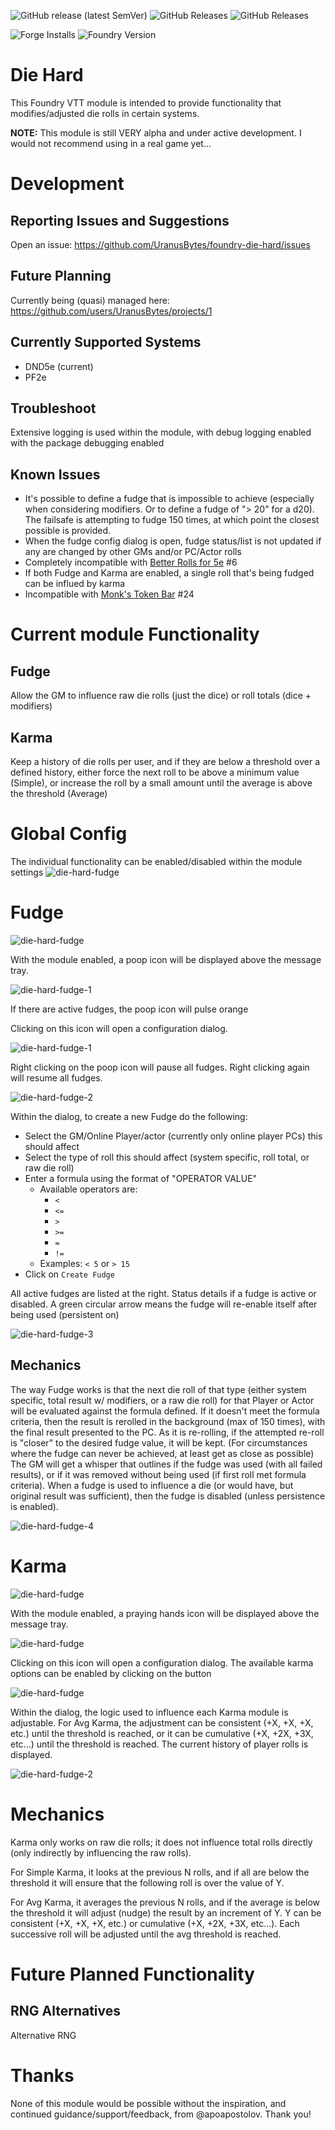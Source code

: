 ![GitHub release (latest SemVer)](https://img.shields.io/github/v/release/UranusBytes/foundry-die-hard) ![GitHub Releases](https://img.shields.io/github/downloads/UranusBytes/foundry-die-hard/latest/total) ![GitHub Releases](https://img.shields.io/github/downloads/UranusBytes/foundry-die-hard/total)

![Forge Installs](https://img.shields.io/badge/dynamic/json?label=Forge%20Installs&query=package.installs&suffix=%25&url=https%3A%2F%2Fforge-vtt.com%2Fapi%2Fbazaar%2Fpackage%2Ffoundry-die-hard&colorB=4aa94a) ![Foundry Version](https://img.shields.io/endpoint?url=https://foundryshields.com/version?url=https%3A%2F%2Fgithub.com%2FUranusBytes%2Ffoundry-die-hard%2Freleases%2Flatest%2Fdownload%2Fmodule.json) 

Die Hard
========
This Foundry VTT module is intended to provide functionality that modifies/adjusted die rolls in certain systems.

**NOTE:** This module is still VERY alpha and under active development.  I would not recommend using in a real game yet...

Development
===========
## Reporting Issues and Suggestions
Open an issue: https://github.com/UranusBytes/foundry-die-hard/issues

## Future Planning
Currently being (quasi) managed here: https://github.com/users/UranusBytes/projects/1

## Currently Supported Systems
* DND5e (current)
* PF2e

## Troubleshoot
Extensive logging is used within the module, with debug logging enabled with the package debugging enabled

## Known Issues
* It's possible to define a fudge that is impossible to achieve (especially when considering modifiers.  Or to define a fudge of "> 20" for a d20).  The failsafe is attempting to fudge 150 times, at which point the closest possible is provided.
* When the fudge config dialog is open, fudge status/list is not updated if any are changed by other GMs and/or PC/Actor rolls
* Completely incompatible with [Better Rolls for 5e](https://github.com/RedReign/FoundryVTT-BetterRolls5e) #6
* If both Fudge and Karma are enabled, a single roll that's being fudged can be influed by karma
* Incompatible with [Monk's Token Bar](https://github.com/ironmonk88/monks-tokenbar) #24

# Current module Functionality
## Fudge
Allow the GM to influence raw die rolls (just the dice) or roll totals (dice + modifiers)
## Karma
Keep a history of die rolls per user, and if they are below a threshold over a defined history, either force the next roll to be above a minimum value (Simple), or increase the roll by a small amount until the average is above the threshold (Average)

# Global Config
The individual functionality can be enabled/disabled within the module settings
![die-hard-fudge](docs/die-hard-config.jpg)

# Fudge
![die-hard-fudge](docs/die-hard-fudge.jpg)

With the module enabled, a poop icon will be displayed above the message tray. 

![die-hard-fudge-1](docs/die-hard-fudge-1.jpg)

If there are active fudges, the poop icon will pulse orange

Clicking on this icon will open a configuration dialog.

![die-hard-fudge-1](docs/die-hard-fudge-1b.jpg)

Right clicking on the poop icon will pause all fudges.  Right clicking again will resume all fudges.

![die-hard-fudge-2](docs/die-hard-fudge-2.jpg)

Within the dialog, to create a new Fudge do the following:
* Select the GM/Online Player/actor (currently only online player PCs) this should affect
* Select the type of roll this should affect (system specific, roll total, or raw die roll)
* Enter a formula using the format of "OPERATOR VALUE"
  * Available operators are:
    * `<`
    * `<=`
    * `>`
    * `>=`
    * `=`
    * `!=`
  * Examples: `< 5` or `> 15`
* Click on `Create Fudge`

All active fudges are listed at the right.
Status details if a fudge is active or disabled.
A green circular arrow means the fudge will re-enable itself after being used (persistent on)

![die-hard-fudge-3](docs/die-hard-fudge-3.jpg)

## Mechanics
The way Fudge works is that the next die roll of that type (either system specific, total result w/ modifiers, or a raw die roll) for that Player or Actor will be evaluated against the formula defined.  If it doesn't meet the formula criteria, then the result is rerolled in the background (max of 150 times), with the final result presented to the PC.  As it is re-rolling, if the attempted re-roll is "closer" to the desired fudge value, it will be kept.  (For circumstances where the fudge can never be achieved, at least get as close as possible)  The GM will get a whisper that outlines if the fudge was used (with all failed results), or if it was removed without being used (if first roll met formula criteria).  When a fudge is used to influence a die (or would have, but original result was sufficient), then the fudge is disabled (unless persistence is enabled). 

![die-hard-fudge-4](docs/die-hard-fudge-4.jpg)

# Karma
![die-hard-fudge](docs/die-hard-karma.jpg)

With the module enabled, a praying hands icon will be displayed above the message tray. 

![die-hard-fudge](docs/die-hard-karma-0.jpg)

Clicking on this icon will open a configuration dialog.
The available karma options can be enabled by clicking on the button

![die-hard-fudge](docs/die-hard-karma-1.jpg)

Within the dialog, the logic used to influence each Karma module is adjustable.  For Avg Karma, the adjustment can be consistent (+X, +X, +X, etc.) until the threshold is reached, or it can be cumulative (+X, +2X, +3X, etc...) until the threshold is reached.
The current history of player rolls is displayed.

![die-hard-fudge-2](docs/die-hard-karma-2.jpg)


# Mechanics
Karma only works on raw die rolls; it does not influence total rolls directly (only indirectly by influencing the raw rolls).

For Simple Karma, it looks at the previous N rolls, and if all are below the threshold it will ensure that the following roll is over the value of Y.

For Avg Karma, it averages the previous N rolls, and if the average is below the threshold it will adjust (nudge) the result by an increment of Y.  Y can be consistent (+X, +X, +X, etc.) or cumulative (+X, +2X, +3X, etc...).  Each successive roll will be adjusted until the avg threshold is reached.

# Future Planned Functionality
## RNG Alternatives
Alternative RNG 

# Thanks
None of this module would be possible without the inspiration, and continued guidance/support/feedback, from @apoapostolov.  Thank you!